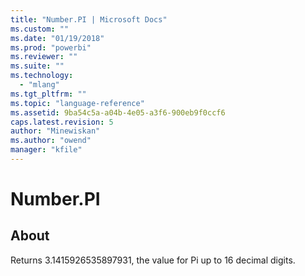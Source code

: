 ```yaml
---
title: "Number.PI | Microsoft Docs"
ms.custom: ""
ms.date: "01/19/2018"
ms.prod: "powerbi"
ms.reviewer: ""
ms.suite: ""
ms.technology: 
  - "mlang"
ms.tgt_pltfrm: ""
ms.topic: "language-reference"
ms.assetid: 9ba54c5a-a04b-4e05-a3f6-900eb9f0ccf6
caps.latest.revision: 5
author: "Minewiskan"
ms.author: "owend"
manager: "kfile"
---
```

# Number.PI

  
## About  
Returns 3.1415926535897931, the value for Pi up to 16 decimal digits.  
  
